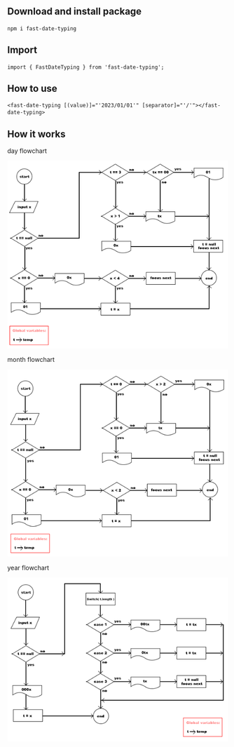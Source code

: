 ## Download and install package

```
npm i fast-date-typing
```
## Import

```
import { FastDateTyping } from 'fast-date-typing';
```
## How to use

```
<fast-date-typing [(value)]="'2023/01/01'" [separator]="'/'"></fast-date-typing>
```

## How it works

day flowchart

![day flowchart picture](./docs/day.png "day flowchart picture")

month flowchart

![month flowchart picture](./docs/month.png "month flowchart picture")

year flowchart

![year flowchart picture](./docs/year.png "year flowchart picture")



